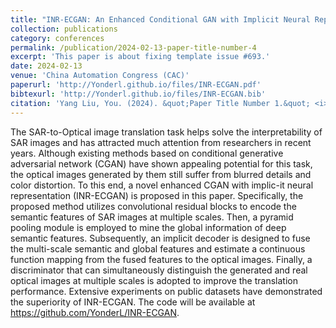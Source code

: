 ```yaml
---
title: "INR-ECGAN: An Enhanced Conditional GAN with Implicit Neural Representation for SAR-to-Optical Image Translation"
collection: publications
category: conferences
permalink: /publication/2024-02-13-paper-title-number-4
excerpt: 'This paper is about fixing template issue #693.'
date: 2024-02-13
venue: 'China Automation Congress (CAC)'
paperurl: 'http://Yonderl.github.io/files/INR-ECGAN.pdf'
bibtexurl: 'http://Yonderl.github.io/files/INR-ECGAN.bib'
citation: 'Yang Liu, You. (2024). &quot;Paper Title Number 1.&quot; <i>China Automation Congress (CAC) 1</i>'
---
```


The SAR-to-Optical image translation task helps solve the interpretability of SAR images and has attracted much attention from researchers in recent years. Although existing methods based on conditional generative adversarial network (CGAN) have shown appealing potential for this task, the optical images generated by them still suffer from blurred details and color distortion. To this end, a novel enhanced CGAN with implic-it neural representation (INR-ECGAN) is proposed in this paper. Specifically, the proposed method utilizes convolutional residual blocks to encode the semantic features of SAR images at multiple scales. Then, a pyramid pooling module is employed to mine the global information of deep semantic features. Subsequently, an implicit decoder is designed to fuse the multi-scale semantic and global features and estimate a continuous function mapping from the fused features to the optical images. Finally, a discriminator that can simultaneously distinguish the generated and real optical images at multiple scales is adopted to improve the translation performance. Extensive experiments on public datasets have demonstrated the superiority of INR-ECGAN. The code will be available at https://github.com/YonderL/INR-ECGAN.
